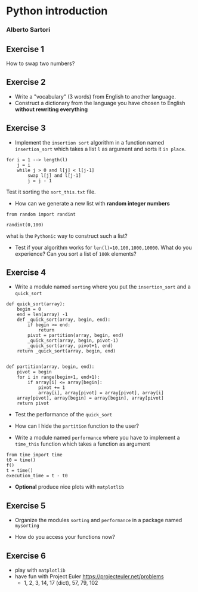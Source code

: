 # Python introduction
### Alberto Sartori

## Exercise 1

How to swap two numbers?


## Exercise 2

- Write a "vocabulary" (3 words) from English to another language.
- Construct a dictionary from the language you have chosen to English **without rewriting everything**


## Exercise 3

- Implement the `insertion sort` algorithm in a function named `insertion_sort` which takes a list `l` as argument and sorts it `in place`.

```
for i = 1 --> length(l)
	j = i
	while j > 0 and l[j] < l[j-1] 
		swap l[j] and l[j-1]
		j = j - 1
```

Test it sorting the `sort_this.txt` file.

- How can we generate a new list with **random integer numbers** 

```
from random import randint

randint(0,100)
```

what is the `Pythonic` way to construct such a list?


- Test if your algorithm works for `len(l)=10,100,1000,10000`. What do you experience? Can you sort a list of `100k` elements?

## Exercise 4

- Write a module named `sorting` where you put the `insertion_sort` and a `quick_sort`

```
def quick_sort(array):
    begin = 0
    end = len(array) -1
    def _quick_sort(array, begin, end):
        if begin >= end:
            return
        pivot = partition(array, begin, end)
        _quick_sort(array, begin, pivot-1)
        _quick_sort(array, pivot+1, end)
    return _quick_sort(array, begin, end)


def partition(array, begin, end):
    pivot = begin
    for i in range(begin+1, end+1):
        if array[i] <= array[begin]:
            pivot += 1
            array[i], array[pivot] = array[pivot], array[i]
    array[pivot], array[begin] = array[begin], array[pivot]
    return pivot
```

- Test the performance of the `quick_sort` 

- How can I hide the `partition` function to the user?

- Write a module named `performance` where you have to implement a `time_this` function which takes a function as argument

```
from time import time
t0 = time()
f()
t = time()
execution_time = t - t0 
```

- **Optional** produce nice plots with `matplotlib`

## Exercise 5

- Organize the modules `sorting` and `performance` in a package named `mysorting`

- How do you access your functions now?

## Exercise 6

- play with `matplotlib`
- have fun with Project Euler https://projecteuler.net/problems
  - 1, 2, 3, 14, 17 (dict), 57, 79, 102
